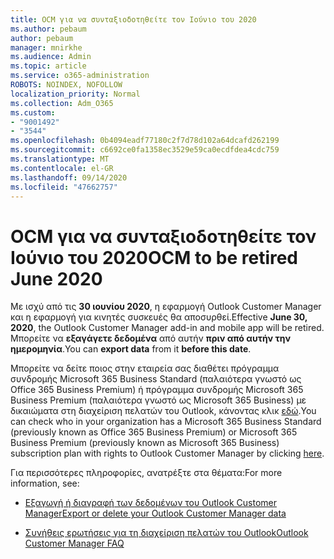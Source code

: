 ```yaml
---
title: OCM για να συνταξιοδοτηθείτε τον Ιούνιο του 2020
ms.author: pebaum
author: pebaum
manager: mnirkhe
ms.audience: Admin
ms.topic: article
ms.service: o365-administration
ROBOTS: NOINDEX, NOFOLLOW
localization_priority: Normal
ms.collection: Adm_O365
ms.custom:
- "9001492"
- "3544"
ms.openlocfilehash: 0b4094eadf77180c2f7d78d102a64dcafd262199
ms.sourcegitcommit: c6692ce0fa1358ec3529e59ca0ecdfdea4cdc759
ms.translationtype: MT
ms.contentlocale: el-GR
ms.lasthandoff: 09/14/2020
ms.locfileid: "47662757"
---
```

# <a name="ocm-to-be-retired-june-2020"></a><span data-ttu-id="5fc1b-102">OCM για να συνταξιοδοτηθείτε τον Ιούνιο του 2020</span><span class="sxs-lookup"><span data-stu-id="5fc1b-102">OCM to be retired June 2020</span></span>


<span data-ttu-id="5fc1b-103">Με ισχύ από τις **30 ιουνίου 2020**, η εφαρμογή Outlook Customer Manager και η εφαρμογή για κινητές συσκευές θα αποσυρθεί.</span><span class="sxs-lookup"><span data-stu-id="5fc1b-103">Effective **June 30, 2020**, the Outlook Customer Manager add-in and mobile app will be retired.</span></span> <span data-ttu-id="5fc1b-104">Μπορείτε να  **εξαγάγετε δεδομένα**  από αυτήν  **πριν από αυτήν την ημερομηνία**.</span><span class="sxs-lookup"><span data-stu-id="5fc1b-104">You can  **export data**  from it  **before this date**.</span></span>  

<span data-ttu-id="5fc1b-105">Μπορείτε να δείτε ποιος στην εταιρεία σας διαθέτει πρόγραμμα συνδρομής Microsoft 365 Business Standard (παλαιότερα γνωστό ως Office 365 Business Premium) ή πρόγραμμα συνδρομής Microsoft 365 Business Premium (παλαιότερα γνωστό ως Microsoft 365 Business) με δικαιώματα στη διαχείριση πελατών του Outlook, κάνοντας κλικ [εδώ](https://admin.microsoft.com/AdminPortal/Home?ref=/users).</span><span class="sxs-lookup"><span data-stu-id="5fc1b-105">You can check who in your organization has a Microsoft 365 Business Standard (previously known as Office 365 Business Premium) or Microsoft 365 Business Premium (previously known as Microsoft 365 Business) subscription plan with rights to Outlook Customer Manager by clicking [here](https://admin.microsoft.com/AdminPortal/Home?ref=/users).</span></span>

<span data-ttu-id="5fc1b-106">Για περισσότερες πληροφορίες, ανατρέξτε στα θέματα:</span><span class="sxs-lookup"><span data-stu-id="5fc1b-106">For more information, see:</span></span>

- [<span data-ttu-id="5fc1b-107">Εξαγωγή ή διαγραφή των δεδομένων του Outlook Customer Manager</span><span class="sxs-lookup"><span data-stu-id="5fc1b-107">Export or delete your Outlook Customer Manager data</span></span>](https://support.office.com/article/1a421cb4-e8de-4b44-bfb8-710b92820439)

- [<span data-ttu-id="5fc1b-108">Συνήθεις ερωτήσεις για τη διαχείριση πελατών του Outlook</span><span class="sxs-lookup"><span data-stu-id="5fc1b-108">Outlook Customer Manager FAQ</span></span>](https://support.office.com/article/88e127ca-43a1-4c9d-8d52-6ad3a80f9c32)
